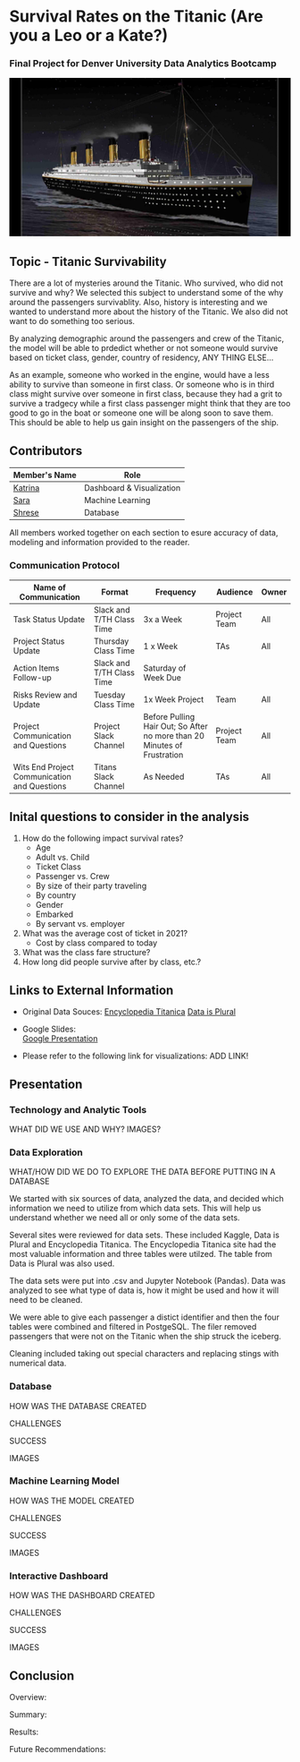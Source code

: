 # Survival Rates on the Titanic (Are you a Leo or a Kate?)
### Final Project for Denver University Data Analytics Bootcamp

![](Resources\Images\R.jpg)    

## Topic - Titanic Survivability
There are a lot of mysteries around the Titanic.  Who survived, who did not survive and why?  We selected this subject to understand some of the why around the passengers survivablity.  Also, history is interesting and we wanted to understand more about the history of the Titanic.  We also did not want to do something too serious. 

By analyzing demographic around the passengers and crew of the Titanic, the model will be able to prdedict whether or not someone would survive based on ticket class, gender, country of residency, ANY THING ELSE...

As an example, someone who worked in the engine, would have a less ability to survive than someone in first class.  Or someone who is in third class might survive over someone in first class, because they had a grit to survive a tradgecy while a first class passenger might think that they are too good to go in the boat or someone one will be along soon to save them.  This should be able to help us gain insight on the passengers of the ship.

## Contributors

Member's Name | Role 
---------|----------
 [Katrina](https://github.com/katrina356) | Dashboard & Visualization 
 [Sara](https://github.com/sarifrey) | Machine Learning 
 [Shrese](https://github.com/shrese) | Database 

All members worked together on each section to esure accuracy of data, modeling and information provided to the reader.

### Communication Protocol

Name of Communication | Format | Frequency | Audience | Owner
----------------------|--------|-----------|----------|------
Task Status Update | Slack and T/TH Class Time | 3x a Week | Project Team | All
Project Status Update |	Thursday Class Time |	1 x Week |	TAs |	All
Action Items Follow-up |	Slack and T/TH Class Time |	Saturday of Week Due		
Risks Review and Update |	Tuesday Class Time |	1x Week	Project | Team |	All
Project Communication and Questions |	Project Slack Channel |	Before Pulling Hair Out; So After no more than 20 Minutes of Frustration |	Project Team |	All
Wits End Project Communication and Questions |	Titans Slack Channel |	As Needed |	TAs	 | All

## Inital questions to consider in the analysis
1. How do the following impact survival rates?
    * Age
    * Adult vs. Child
    * Ticket Class
    * Passenger vs. Crew
    * By size of their party traveling
    * By country
    * Gender
    * Embarked
    * By servant vs. employer
2. What was the average cost of ticket in 2021?
    * Cost by class compared to today
3. What was the class fare structure?
4. How long did people survive after by class, etc.?

## Links to External Information
* Original Data Souces:
[Encyclopedia Titanica](https://www.encyclopedia-titanica.org/)
[Data is Plural](https://www.data-is-plural.com/archive/2016-03-30-edition/)

* Google Slides:  
[Google Presentation](https://docs.google.com/presentation/d/1s3Yb2CB7xHdOnEonHknPmTtLHNYMpXDFo4cBXckvWIc/edit#slide=id.p)

* Please refer to the following link for visualizations:
ADD LINK!

## Presentation
### Technology and Analytic Tools
WHAT DID WE USE AND WHY?
IMAGES?  

### Data Exploration
WHAT/HOW DID WE DO TO EXPLORE THE DATA BEFORE PUTTING IN A DATABASE

We started with six sources of data, analyzed the data, and decided which information we need to utilize from which data sets.  This will help us understand whether we need all or only some of the data sets.

Several sites were reviewed for data sets.  These included Kaggle, Data is Plural and Encyclopedia Titanica.  The Encyclopedia Titanica site had the most valuable information and three tables were utilzed.  The table from Data is Plural was also used. 

The data sets were put into .csv and Jupyter Notebook (Pandas).  Data was analyzed to see what type of data is, how it might be used and how it will need to be cleaned.  

We were able to give each passenger a distict identifier and then the four tables were combined and filtered in PostgeSQL.  The filer removed passengers that were not on the Titanic when the ship struck the iceberg.

Cleaning included taking out special characters and replacing stings with numerical data.

### Database
HOW WAS THE DATABASE CREATED

CHALLENGES

SUCCESS

IMAGES

### Machine Learning Model
HOW WAS THE MODEL CREATED

CHALLENGES

SUCCESS

IMAGES

### Interactive Dashboard
HOW WAS THE DASHBOARD CREATED

CHALLENGES

SUCCESS

IMAGES

## Conclusion
Overview:

Summary:

Results:

Future Recommendations:


